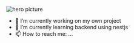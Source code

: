 ![hero picture]("assets/github_banner.png")
- 🔭 I’m currently working on my own project
- 🌱 I’m currently learning backend using nestjs
- 📫 How to reach me: ...

